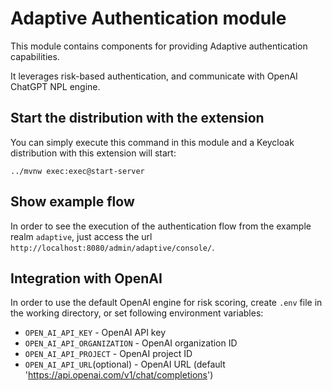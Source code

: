 # Adaptive Authentication module

This module contains components for providing Adaptive authentication capabilities.

It leverages risk-based authentication, and communicate with OpenAI ChatGPT NPL engine.

## Start the distribution with the extension

You can simply execute this command in this module and a Keycloak distribution with this extension will start:
```shell
../mvnw exec:exec@start-server
```

## Show example flow

In order to see the execution of the authentication flow from the example realm `adaptive`, just access the url `http://localhost:8080/admin/adaptive/console/`.

## Integration with OpenAI
In order to use the default OpenAI engine for risk scoring, create `.env` file in the working directory, or set following environment variables:

- `OPEN_AI_API_KEY` - OpenAI API key
- `OPEN_AI_API_ORGANIZATION` - OpenAI organization ID
- `OPEN_AI_API_PROJECT` - OpenAI project ID
- `OPEN_AI_API_URL`(optional) - OpenAI URL (default 'https://api.openai.com/v1/chat/completions')